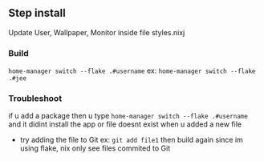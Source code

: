 ## Step install
Update User, Wallpaper, Monitor inside file styles.nixj

### Build
`home-manager switch --flake .#username`
ex: `home-manager switch --flake .#jee`  

### Troubleshoot
if u add a package then u type `home-manager switch --flake .#username` and it didint install the app or file doesnt exist when u added a new file
- try adding the file to Git ex: `git add file1` then build again
since im using flake, nix only see files commited to Git

